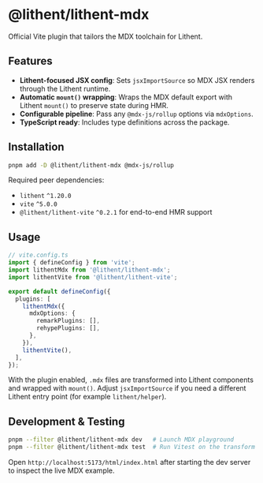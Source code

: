 # @lithent/lithent-mdx

Official Vite plugin that tailors the MDX toolchain for Lithent.

## Features
- **Lithent-focused JSX config**: Sets `jsxImportSource` so MDX JSX renders through the Lithent runtime.
- **Automatic `mount()` wrapping**: Wraps the MDX default export with Lithent `mount()` to preserve state during HMR.
- **Configurable pipeline**: Pass any `@mdx-js/rollup` options via `mdxOptions`.
- **TypeScript ready**: Includes type definitions across the package.

## Installation

```bash
pnpm add -D @lithent/lithent-mdx @mdx-js/rollup
```

Required peer dependencies:
- `lithent` `^1.20.0`
- `vite` `^5.0.0`
- `@lithent/lithent-vite` `^0.2.1` for end-to-end HMR support

## Usage

```ts
// vite.config.ts
import { defineConfig } from 'vite';
import lithentMdx from '@lithent/lithent-mdx';
import lithentVite from '@lithent/lithent-vite';

export default defineConfig({
  plugins: [
    lithentMdx({
      mdxOptions: {
        remarkPlugins: [],
        rehypePlugins: [],
      },
    }),
    lithentVite(),
  ],
});
```

With the plugin enabled, `.mdx` files are transformed into Lithent components and wrapped with `mount()`. Adjust `jsxImportSource` if you need a different Lithent entry point (for example `lithent/helper`).

## Development & Testing

```bash
pnpm --filter @lithent/lithent-mdx dev   # Launch MDX playground
pnpm --filter @lithent/lithent-mdx test  # Run Vitest on the transform helpers
```

Open `http://localhost:5173/html/index.html` after starting the dev server to inspect the live MDX example.
